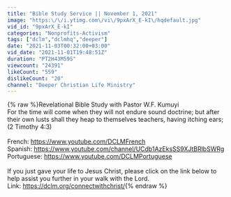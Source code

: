 ```yaml
---
title: "Bible Study Service || November 1, 2021"
image: "https:\/\/i.ytimg.com\/vi\/9pxArX_E-kI\/hqdefault.jpg"
vid_id: "9pxArX_E-kI"
categories: "Nonprofits-Activism"
tags: ["dclm","dclmhq","deeper"]
date: "2021-11-03T00:32:00+03:00"
vid_date: "2021-11-01T19:48:51Z"
duration: "PT2H43M59S"
viewcount: "24391"
likeCount: "559"
dislikeCount: "20"
channel: "Deeper Christian Life Ministry"
---
```

{% raw %}Revelational Bible Study with Pastor W.F. Kumuyi<br />For the time will come when they will not endure sound doctrine; but after their own lusts shall they heap to themselves teachers, having itching ears; (2 Timothy 4:3)<br /><br />French: <a rel="nofollow" target="blank" href="https://www.youtube.com/DCLMFrench">https://www.youtube.com/DCLMFrench</a><br />Spanish: <a rel="nofollow" target="blank" href="https://www.youtube.com/channel/UCdb1AzEksSS9XJtBRlbSWRg">https://www.youtube.com/channel/UCdb1AzEksSS9XJtBRlbSWRg</a><br />Portuguese: <a rel="nofollow" target="blank" href="https://www.youtube.com/DCLMPortuguese">https://www.youtube.com/DCLMPortuguese</a><br /><br />If you just gave your life to Jesus Christ, please click on the link below to help assist you further in your walk with the Lord.<br />Link: <a rel="nofollow" target="blank" href="https://dclm.org/connectwithchrist/">https://dclm.org/connectwithchrist/</a>{% endraw %}
